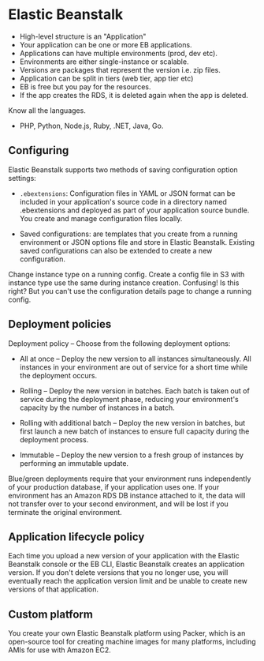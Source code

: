 # Elastic Beanstalk

- High-level structure is an "Application"
- Your application can be one or more EB applications.
- Applications can have multiple environments (prod, dev etc).
- Environments are either single-instance or scalable.
- Versions are packages that represent the version i.e. zip files.
- Application can be split in tiers (web tier, app tier etc)
- EB is free but you pay for the resources.
- If the app creates the RDS, it is deleted again when the app is deleted.

Know all the languages.

- PHP, Python, Node.js, Ruby, .NET, Java, Go.

## Configuring

Elastic Beanstalk supports two methods of saving configuration option settings:

- `.ebextensions`: Configuration files in YAML or JSON format can be included in your application's source code in a directory named .ebextensions and deployed as part of your application source bundle. You create and manage configuration files locally.

- Saved configurations: are templates that you create from a running environment or JSON options file and store in Elastic Beanstalk. Existing saved configurations can also be extended to create a new configuration.

Change instance type on a running config. Create a config file in S3 with instance type use the same during instance creation. Confusing! Is this right? But you can't use the configuration details page to change a running config.

## Deployment policies

Deployment policy – Choose from the following deployment options:

- All at once – Deploy the new version to all instances simultaneously. All instances in your environment are out of service for a short time while the deployment occurs.

- Rolling – Deploy the new version in batches. Each batch is taken out of service during the deployment phase, reducing your environment's capacity by the number of instances in a batch.

- Rolling with additional batch – Deploy the new version in batches, but first launch a new batch of instances to ensure full capacity during the deployment process.

- Immutable – Deploy the new version to a fresh group of instances by performing an immutable update.

Blue/green deployments require that your environment runs independently of your production database, if your application uses one. If your environment has an Amazon RDS DB instance attached to it, the data will not transfer over to your second environment, and will be lost if you terminate the original environment.

## Application lifecycle policy

Each time you upload a new version of your application with the Elastic Beanstalk console or the EB CLI, Elastic Beanstalk creates an application version. If you don't delete versions that you no longer use, you will eventually reach the application version limit and be unable to create new versions of that application.

## Custom platform

You create your own Elastic Beanstalk platform using Packer, which is an open-source tool for creating machine images for many platforms, including AMIs for use with Amazon EC2.
